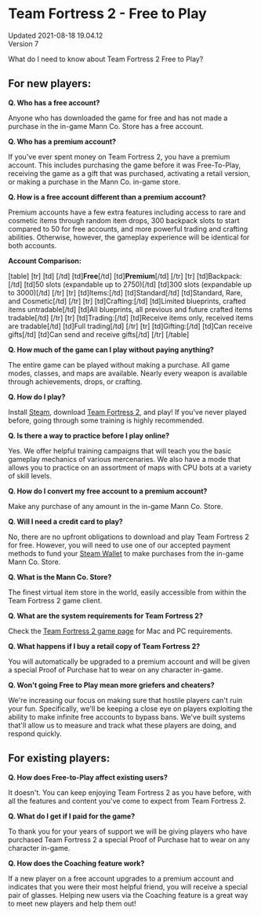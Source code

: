 # Team Fortress 2 - Free to Play
Updated 2021-08-18 19.04.12  
Version 7  

What do I need to know about Team Fortress 2 Free to Play?  
  
## For new players:
**Q. Who has a free account?**  
  
Anyone who has downloaded the game for free and has not made a purchase in the in-game Mann Co. Store has a free account.  
  
**Q. Who has a premium account?**  
  
If you've ever spent money on Team Fortress 2, you have a premium account. This includes purchasing the game before it was Free-To-Play, receiving the game as a gift that was purchased, activating a retail version, or making a purchase in the Mann Co. in-game store.  
  
**Q. How is a free account different than a premium account?**  
  
Premium accounts have a few extra features including access to rare and cosmetic items through random item drops, 300 backpack slots to start compared to 50 for free accounts, and more powerful trading and crafting abilities. Otherwise, however, the gameplay experience will be identical for both accounts.  
  
**Account Comparison:**  
  
[table]                [tr]              [td] [/td]              [td]**Free**[/td]              [td]**Premium**[/td]          [/tr]          [tr]              [td]Backpack:[/td]              [td]50 slots (expandable up to 2750)[/td]              [td]300 slots (expandable up to 3000)[/td]          [/tr]          [tr]              [td]Items:[/td]              [td]Standard[/td]              [td]Standard, Rare, and Cosmetic[/td]          [/tr]          [tr]              [td]Crafting:[/td]              [td]Limited blueprints, crafted items untradable[/td]              [td]All blueprints, all previous and future crafted items tradable[/td]          [/tr]          [tr]              [td]Trading:[/td]              [td]Receive items only, received items are tradable[/td]              [td]Full trading[/td]          [/tr]          [tr]              [td]Gifting:[/td]              [td]Can receive gifts[/td]              [td]Can send and receive gifts[/td]          [/tr]        [/table]  
  
**Q. How much of the game can I play without paying anything?**  
  
The entire game can be played without making a purchase. All game modes, classes, and maps are available. Nearly every weapon is available through achievements, drops, or crafting.  
  
**Q. How do I play?**  
  
Install [Steam](http://store.steampowered.com/about/), download [Team Fortress 2](https://store.steampowered.com/app/440/Team_Fortress_2/), and play! If you've never played before, going through some training is highly recommended.  
  
**Q. Is there a way to practice before I play online?**  
  
Yes. We offer helpful training campaigns that will teach you the basic gameplay mechanics of various mercenaries. We also have a mode that allows you to practice on an assortment of maps with CPU bots at a variety of skill levels.  
  
**Q. How do I convert my free account to a premium account?**  
  
Make any purchase of any amount in the in-game Mann Co. Store.  
  
**Q. Will I need a credit card to play?**  
  
No, there are no upfront obligations to download and play Team Fortress 2 for free. However, you will need to use one of our accepted payment methods to fund your [Steam Wallet](https://help.steampowered.com/en/faqs/view/78E3-7431-1E88-AD59) to make purchases from the in-game Mann Co. Store.  
  
**Q. What is the Mann Co. Store?**  
  
The finest virtual item store in the world, easily accessible from within the Team Fortress 2 game client.  
  
**Q. What are the system requirements for Team Fortress 2?**  
  
Check the [Team Fortress 2 game page](http://store.steampowered.com/app/440/) for Mac and PC requirements.  
  
**Q. What happens if I buy a retail copy of Team Fortress 2?**  
  
You will automatically be upgraded to a premium account and will be given a special Proof of Purchase hat to wear on any character in-game.  
  
**Q. Won't going Free to Play mean more griefers and cheaters?**  
  
We're increasing our focus on making sure that hostile players can't ruin your fun. Specifically, we'll be keeping a close eye on players exploiting the ability to make infinite free accounts to bypass bans. We've built systems that'll allow us to measure and track what these players are doing, and respond quickly.  
  
## For existing players:
**Q. How does Free-to-Play affect existing users?**  
  
It doesn't. You can keep enjoying Team Fortress 2 as you have before, with all the features and content you've come to expect from Team Fortress 2.  
  
**Q. What do I get if I paid for the game?**  
  
To thank you for your years of support we will be giving players who have purchased Team Fortress 2 a special Proof of Purchase hat to wear on any character in-game.  
  
**Q. How does the Coaching feature work?**  
  
If a new player on a free account upgrades to a premium account and indicates that you were their most helpful friend, you will receive a special pair of glasses. Helping new users via the Coaching feature is a great way to meet new players and help them out!